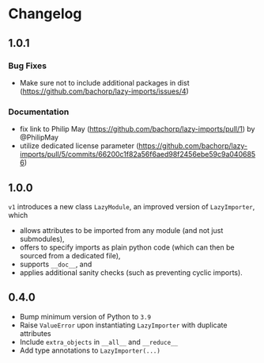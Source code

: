 # Changelog

## 1.0.1

### Bug Fixes

- Make sure not to include additional packages in dist (https://github.com/bachorp/lazy-imports/issues/4)

### Documentation

- fix link to Philip May (https://github.com/bachorp/lazy-imports/pull/1) by @PhilipMay
- utilize dedicated license parameter (https://github.com/bachorp/lazy-imports/pull/5/commits/66200c1f82a56f6aed98f2456ebe59c9a0406856)

## 1.0.0

`v1` introduces a new class `LazyModule`, an improved version of `LazyImporter`, which

- allows attributes to be imported from any module (and not just submodules),
- offers to specify imports as plain python code (which can then be sourced from a dedicated file),
- supports `__doc__`, and
- applies additional sanity checks (such as preventing cyclic imports).

## 0.4.0

- Bump minimum version of Python to `3.9`
- Raise `ValueError` upon instantiating `LazyImporter` with duplicate attributes
- Include `extra_objects` in `__all__` and `__reduce__`
- Add type annotations to `LazyImporter(...)`
